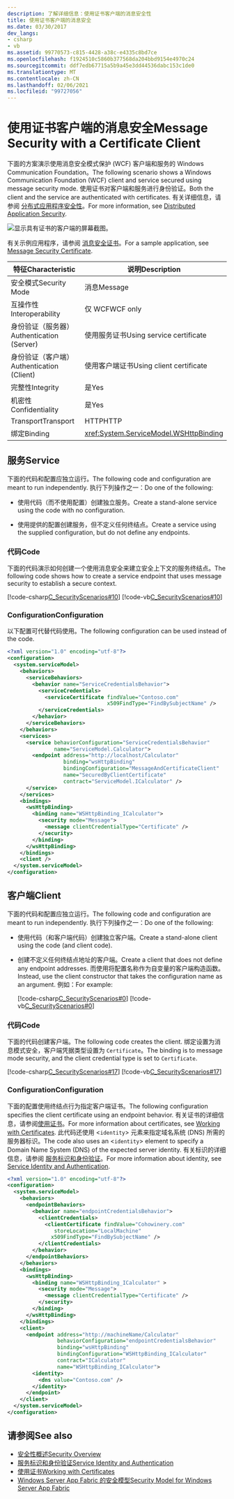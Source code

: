 ```yaml
---
description: 了解详细信息：使用证书客户端的消息安全性
title: 使用证书客户端的消息安全
ms.date: 03/30/2017
dev_langs:
- csharp
- vb
ms.assetid: 99770573-c815-4428-a38c-e4335c8bd7ce
ms.openlocfilehash: f1924510c5860b377568da204bbd9154e4970c24
ms.sourcegitcommit: ddf7edb67715a5b9a45e3dd44536dabc153c1de0
ms.translationtype: MT
ms.contentlocale: zh-CN
ms.lasthandoff: 02/06/2021
ms.locfileid: "99727056"
---
```

# <a name="message-security-with-a-certificate-client"></a><span data-ttu-id="b77dc-103">使用证书客户端的消息安全</span><span class="sxs-lookup"><span data-stu-id="b77dc-103">Message Security with a Certificate Client</span></span>

<span data-ttu-id="b77dc-104">下面的方案演示使用消息安全模式保护 (WCF) 客户端和服务的 Windows Communication Foundation。</span><span class="sxs-lookup"><span data-stu-id="b77dc-104">The following scenario shows a Windows Communication Foundation (WCF) client and service secured using message security mode.</span></span> <span data-ttu-id="b77dc-105">使用证书对客户端和服务进行身份验证。</span><span class="sxs-lookup"><span data-stu-id="b77dc-105">Both the client and the service are authenticated with certificates.</span></span> <span data-ttu-id="b77dc-106">有关详细信息，请参阅 [分布式应用程序安全性](distributed-application-security.md)。</span><span class="sxs-lookup"><span data-stu-id="b77dc-106">For more information, see [Distributed Application Security](distributed-application-security.md).</span></span>

 ![显示具有证书的客户端的屏幕截图。](./media/message-security-with-a-certificate-client/client-with-certificate.gif)  
  
 <span data-ttu-id="b77dc-108">有关示例应用程序，请参阅 [消息安全证书](../samples/message-security-certificate.md)。</span><span class="sxs-lookup"><span data-stu-id="b77dc-108">For a sample application, see [Message Security Certificate](../samples/message-security-certificate.md).</span></span>  

|<span data-ttu-id="b77dc-109">特征</span><span class="sxs-lookup"><span data-stu-id="b77dc-109">Characteristic</span></span>|<span data-ttu-id="b77dc-110">说明</span><span class="sxs-lookup"><span data-stu-id="b77dc-110">Description</span></span>|  
|--------------------|-----------------|  
|<span data-ttu-id="b77dc-111">安全模式</span><span class="sxs-lookup"><span data-stu-id="b77dc-111">Security Mode</span></span>|<span data-ttu-id="b77dc-112">消息</span><span class="sxs-lookup"><span data-stu-id="b77dc-112">Message</span></span>|  
|<span data-ttu-id="b77dc-113">互操作性</span><span class="sxs-lookup"><span data-stu-id="b77dc-113">Interoperability</span></span>|<span data-ttu-id="b77dc-114">仅 WCF</span><span class="sxs-lookup"><span data-stu-id="b77dc-114">WCF only</span></span>|  
|<span data-ttu-id="b77dc-115">身份验证（服务器）</span><span class="sxs-lookup"><span data-stu-id="b77dc-115">Authentication (Server)</span></span>|<span data-ttu-id="b77dc-116">使用服务证书</span><span class="sxs-lookup"><span data-stu-id="b77dc-116">Using service certificate</span></span>|  
|<span data-ttu-id="b77dc-117">身份验证（客户端）</span><span class="sxs-lookup"><span data-stu-id="b77dc-117">Authentication (Client)</span></span>|<span data-ttu-id="b77dc-118">使用客户端证书</span><span class="sxs-lookup"><span data-stu-id="b77dc-118">Using client certificate</span></span>|  
|<span data-ttu-id="b77dc-119">完整性</span><span class="sxs-lookup"><span data-stu-id="b77dc-119">Integrity</span></span>|<span data-ttu-id="b77dc-120">是</span><span class="sxs-lookup"><span data-stu-id="b77dc-120">Yes</span></span>|  
|<span data-ttu-id="b77dc-121">机密性</span><span class="sxs-lookup"><span data-stu-id="b77dc-121">Confidentiality</span></span>|<span data-ttu-id="b77dc-122">是</span><span class="sxs-lookup"><span data-stu-id="b77dc-122">Yes</span></span>|  
|<span data-ttu-id="b77dc-123">Transport</span><span class="sxs-lookup"><span data-stu-id="b77dc-123">Transport</span></span>|<span data-ttu-id="b77dc-124">HTTP</span><span class="sxs-lookup"><span data-stu-id="b77dc-124">HTTP</span></span>|  
|<span data-ttu-id="b77dc-125">绑定</span><span class="sxs-lookup"><span data-stu-id="b77dc-125">Binding</span></span>|<xref:System.ServiceModel.WSHttpBinding>|  
  
## <a name="service"></a><span data-ttu-id="b77dc-126">服务</span><span class="sxs-lookup"><span data-stu-id="b77dc-126">Service</span></span>  

 <span data-ttu-id="b77dc-127">下面的代码和配置应独立运行。</span><span class="sxs-lookup"><span data-stu-id="b77dc-127">The following code and configuration are meant to run independently.</span></span> <span data-ttu-id="b77dc-128">执行下列操作之一：</span><span class="sxs-lookup"><span data-stu-id="b77dc-128">Do one of the following:</span></span>  
  
- <span data-ttu-id="b77dc-129">使用代码（而不使用配置）创建独立服务。</span><span class="sxs-lookup"><span data-stu-id="b77dc-129">Create a stand-alone service using the code with no configuration.</span></span>  
  
- <span data-ttu-id="b77dc-130">使用提供的配置创建服务，但不定义任何终结点。</span><span class="sxs-lookup"><span data-stu-id="b77dc-130">Create a service using the supplied configuration, but do not define any endpoints.</span></span>  
  
### <a name="code"></a><span data-ttu-id="b77dc-131">代码</span><span class="sxs-lookup"><span data-stu-id="b77dc-131">Code</span></span>  

 <span data-ttu-id="b77dc-132">下面的代码演示如何创建一个使用消息安全来建立安全上下文的服务终结点。</span><span class="sxs-lookup"><span data-stu-id="b77dc-132">The following code shows how to create a service endpoint that uses message security to establish a secure context.</span></span>  
  
 [!code-csharp[C_SecurityScenarios#10](../../../../samples/snippets/csharp/VS_Snippets_CFX/c_securityscenarios/cs/source.cs#10)]
 [!code-vb[C_SecurityScenarios#10](../../../../samples/snippets/visualbasic/VS_Snippets_CFX/c_securityscenarios/vb/source.vb#10)]  
  
### <a name="configuration"></a><span data-ttu-id="b77dc-133">Configuration</span><span class="sxs-lookup"><span data-stu-id="b77dc-133">Configuration</span></span>  

 <span data-ttu-id="b77dc-134">以下配置可代替代码使用。</span><span class="sxs-lookup"><span data-stu-id="b77dc-134">The following configuration can be used instead of the code.</span></span>  
  
```xml  
<?xml version="1.0" encoding="utf-8"?>  
<configuration>  
  <system.serviceModel>  
    <behaviors>  
      <serviceBehaviors>  
        <behavior name="ServiceCredentialsBehavior">  
          <serviceCredentials>  
            <serviceCertificate findValue="Contoso.com"  
                                x509FindType="FindBySubjectName" />  
          </serviceCredentials>  
        </behavior>  
      </serviceBehaviors>  
    </behaviors>  
    <services>  
      <service behaviorConfiguration="ServiceCredentialsBehavior"
               name="ServiceModel.Calculator">  
        <endpoint address="http://localhost/Calculator"
                  binding="wsHttpBinding"  
                  bindingConfiguration="MessageAndCertificateClient"
                  name="SecuredByClientCertificate"  
                  contract="ServiceModel.ICalculator" />  
      </service>  
    </services>  
    <bindings>  
      <wsHttpBinding>  
        <binding name="WSHttpBinding_ICalculator">  
          <security mode="Message">  
            <message clientCredentialType="Certificate" />  
          </security>  
        </binding>  
      </wsHttpBinding>  
    </bindings>  
    <client />  
  </system.serviceModel>  
</configuration>  
```  
  
## <a name="client"></a><span data-ttu-id="b77dc-135">客户端</span><span class="sxs-lookup"><span data-stu-id="b77dc-135">Client</span></span>  

 <span data-ttu-id="b77dc-136">下面的代码和配置应独立运行。</span><span class="sxs-lookup"><span data-stu-id="b77dc-136">The following code and configuration are meant to run independently.</span></span> <span data-ttu-id="b77dc-137">执行下列操作之一：</span><span class="sxs-lookup"><span data-stu-id="b77dc-137">Do one of the following:</span></span>  
  
- <span data-ttu-id="b77dc-138">使用代码（和客户端代码）创建独立客户端。</span><span class="sxs-lookup"><span data-stu-id="b77dc-138">Create a stand-alone client using the code (and client code).</span></span>  
  
- <span data-ttu-id="b77dc-139">创建不定义任何终结点地址的客户端。</span><span class="sxs-lookup"><span data-stu-id="b77dc-139">Create a client that does not define any endpoint addresses.</span></span> <span data-ttu-id="b77dc-140">而使用将配置名称作为自变量的客户端构造函数。</span><span class="sxs-lookup"><span data-stu-id="b77dc-140">Instead, use the client constructor that takes the configuration name as an argument.</span></span> <span data-ttu-id="b77dc-141">例如：</span><span class="sxs-lookup"><span data-stu-id="b77dc-141">For example:</span></span>  
  
     [!code-csharp[C_SecurityScenarios#0](../../../../samples/snippets/csharp/VS_Snippets_CFX/c_securityscenarios/cs/source.cs#0)]
     [!code-vb[C_SecurityScenarios#0](../../../../samples/snippets/visualbasic/VS_Snippets_CFX/c_securityscenarios/vb/source.vb#0)]  
  
### <a name="code"></a><span data-ttu-id="b77dc-142">代码</span><span class="sxs-lookup"><span data-stu-id="b77dc-142">Code</span></span>  

 <span data-ttu-id="b77dc-143">下面的代码创建客户端。</span><span class="sxs-lookup"><span data-stu-id="b77dc-143">The following code creates the client.</span></span> <span data-ttu-id="b77dc-144">绑定设置为消息模式安全，客户端凭据类型设置为 `Certificate`。</span><span class="sxs-lookup"><span data-stu-id="b77dc-144">The binding is to message mode security, and the client credential type is set to `Certificate`.</span></span>  
  
 [!code-csharp[C_SecurityScenarios#17](../../../../samples/snippets/csharp/VS_Snippets_CFX/c_securityscenarios/cs/source.cs#17)]
 [!code-vb[C_SecurityScenarios#17](../../../../samples/snippets/visualbasic/VS_Snippets_CFX/c_securityscenarios/vb/source.vb#17)]  
  
### <a name="configuration"></a><span data-ttu-id="b77dc-145">Configuration</span><span class="sxs-lookup"><span data-stu-id="b77dc-145">Configuration</span></span>  

 <span data-ttu-id="b77dc-146">下面的配置使用终结点行为指定客户端证书。</span><span class="sxs-lookup"><span data-stu-id="b77dc-146">The following configuration specifies the client certificate using an endpoint behavior.</span></span> <span data-ttu-id="b77dc-147">有关证书的详细信息，请参阅[使用证书](working-with-certificates.md)。</span><span class="sxs-lookup"><span data-stu-id="b77dc-147">For more information about certificates, see [Working with Certificates](working-with-certificates.md).</span></span> <span data-ttu-id="b77dc-148">此代码还使用 <`identity`> 元素来指定域名系统 (DNS) 所需的服务器标识。</span><span class="sxs-lookup"><span data-stu-id="b77dc-148">The code also uses an <`identity`> element to specify a Domain Name System (DNS) of the expected server identity.</span></span> <span data-ttu-id="b77dc-149">有关标识的详细信息，请参阅 [服务标识和身份验证](service-identity-and-authentication.md)。</span><span class="sxs-lookup"><span data-stu-id="b77dc-149">For more information about identity, see [Service Identity and Authentication](service-identity-and-authentication.md).</span></span>  
  
```xml  
<?xml version="1.0" encoding="utf-8"?>  
<configuration>  
  <system.serviceModel>  
    <behaviors>  
      <endpointBehaviors>  
        <behavior name="endpointCredentialsBehavior">  
          <clientCredentials>  
            <clientCertificate findValue="Cohowinery.com"
               storeLocation="LocalMachine"  
              x509FindType="FindBySubjectName" />  
          </clientCredentials>  
        </behavior>  
      </endpointBehaviors>  
    </behaviors>  
    <bindings>  
      <wsHttpBinding>  
        <binding name="WSHttpBinding_ICalculator" >  
          <security mode="Message">  
            <message clientCredentialType="Certificate" />  
          </security>  
        </binding>  
      </wsHttpBinding>  
    </bindings>  
    <client>  
      <endpoint address="http://machineName/Calculator"
                behaviorConfiguration="endpointCredentialsBehavior"  
                binding="wsHttpBinding"  
                bindingConfiguration="WSHttpBinding_ICalculator"  
                contract="ICalculator"  
                name="WSHttpBinding_ICalculator">  
        <identity>  
          <dns value="Contoso.com" />  
        </identity>  
      </endpoint>  
    </client>  
  </system.serviceModel>  
</configuration>  
```  
  
## <a name="see-also"></a><span data-ttu-id="b77dc-150">请参阅</span><span class="sxs-lookup"><span data-stu-id="b77dc-150">See also</span></span>

- [<span data-ttu-id="b77dc-151">安全性概述</span><span class="sxs-lookup"><span data-stu-id="b77dc-151">Security Overview</span></span>](security-overview.md)
- [<span data-ttu-id="b77dc-152">服务标识和身份验证</span><span class="sxs-lookup"><span data-stu-id="b77dc-152">Service Identity and Authentication</span></span>](service-identity-and-authentication.md)
- [<span data-ttu-id="b77dc-153">使用证书</span><span class="sxs-lookup"><span data-stu-id="b77dc-153">Working with Certificates</span></span>](working-with-certificates.md)
- <span data-ttu-id="b77dc-154">[Windows Server App Fabric 的安全模型](/previous-versions/appfabric/ee677202(v=azure.10))</span><span class="sxs-lookup"><span data-stu-id="b77dc-154">[Security Model for Windows Server App Fabric](/previous-versions/appfabric/ee677202(v=azure.10))</span></span>
